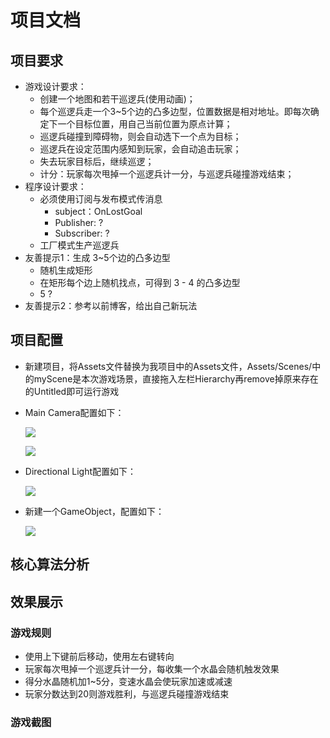 # 项目文档
## 项目要求
+ 游戏设计要求：
    + 创建一个地图和若干巡逻兵(使用动画)；
    + 每个巡逻兵走一个3~5个边的凸多边型，位置数据是相对地址。即每次确定下一个目标位置，用自己当前位置为原点计算；
    + 巡逻兵碰撞到障碍物，则会自动选下一个点为目标；
    + 巡逻兵在设定范围内感知到玩家，会自动追击玩家；
    + 失去玩家目标后，继续巡逻；
    + 计分：玩家每次甩掉一个巡逻兵计一分，与巡逻兵碰撞游戏结束；
+ 程序设计要求：
    + 必须使用订阅与发布模式传消息
        + subject：OnLostGoal
        + Publisher: ?
        + Subscriber: ?
    + 工厂模式生产巡逻兵
+ 友善提示1：生成 3~5个边的凸多边型
    + 随机生成矩形
    + 在矩形每个边上随机找点，可得到 3 - 4 的凸多边型
    + 5 ?
+ 友善提示2：参考以前博客，给出自己新玩法
## 项目配置
+ 新建项目，将Assets文件替换为我项目中的Assets文件，Assets/Scenes/中的myScene是本次游戏场景，直接拖入左栏Hierarchy再remove掉原来存在的Untitled即可运行游戏
+ Main Camera配置如下：

    ![](picture/camera1.png)

    ![](picture/camera2.png)
+ Directional Light配置如下：

    ![](picture/light.png)
+ 新建一个GameObject，配置如下：

    ![](picture/GameObject.png)
## 核心算法分析

## 效果展示
### 游戏规则
+ 使用上下键前后移动，使用左右键转向
+ 玩家每次甩掉一个巡逻兵计一分，每收集一个水晶会随机触发效果
+ 得分水晶随机加1~5分，变速水晶会使玩家加速或减速
+ 玩家分数达到20则游戏胜利，与巡逻兵碰撞游戏结束
### 游戏截图
